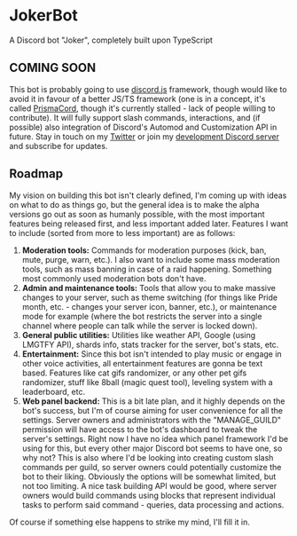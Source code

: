# JokerBot
A Discord bot "Joker", completely built upon TypeScript

## COMING SOON
This bot is probably going to use [discord.js](https://discord.js.org/) framework,
though would like to avoid it in favour of a better JS/TS framework (one is in a concept,
it's called [PrismaCord](https://github.com/NorteX-dev/PrismaCord), though it's currently
stalled - lack of people willing to contribute). It will fully support slash commands,
interactions, and (if possible) also integration of Discord's Automod and Customization
API in future. Stay in touch on my [Twitter](https://www.twitter.com/TheCZghost) or join
my [development Discord server](https://discord.gg/YcDkrFU) and subscribe for updates.

## Roadmap
My vision on building this bot isn't clearly defined, I'm coming up with ideas on what
to do as things go, but the general idea is to make the alpha versions go out as soon as
humanly possible, with the most important features being released first, and less important
added later. Features I want to include (sorted from more to less important) are as follows:

1. **Moderation tools:** Commands for moderation purposes (kick, ban, mute, purge, warn, etc.).
   I also want to include some mass moderation tools, such as mass banning in case of a raid
   happening. Something most commonly used moderation bots don't have.
1. **Admin and maintenance tools:** Tools that allow you to make massive changes to your server,
   such as theme switching (for things like Pride month, etc. - changes your server icon, banner,
   etc.), or maintenance mode for example (where the bot restricts the server into a single
   channel where people can talk while the server is locked down).
1. **General public utilities:** Utilities like weather API, Google (using LMGTFY API), shards
   info, stats tracker for the server, bot's stats, etc.
1. **Entertainment:** Since this bot isn't intended to play music or engage in other voice
   activities, all entertainment features are gonna be text based. Features like cat gifs randomizer,
   or any other pet gifs randomizer, stuff like 8ball (magic quest tool), leveling system with
   a leaderboard, etc.
1. **Web panel backend:** This is a bit late plan, and it highly depends on the bot's success, but
   I'm of course aiming for user convenience for all the settings. Server owners and administrators
   with the "MANAGE_GUILD" permission will have access to the bot's dashboard to tweak the server's
   settings. Right now I have no idea which panel framework I'd be using for this, but every other
   major Discord bot seems to have one, so why not? This is also where I'd be looking into creating
   custom slash commands per guild, so server owners could potentially customize the bot to their
   liking. Obviously the options will be somewhat limited, but not too limiting. A nice task building
   API would be good, where server owners would build commands using blocks that represent individual
   tasks to perform said command - queries, data processing and actions.

Of course if something else happens to strike my mind, I'll fill it in.
